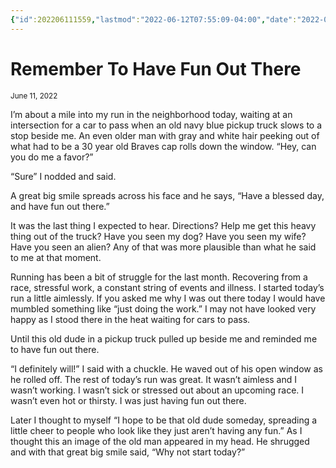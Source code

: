 ```yaml
---
{"id":202206111559,"lastmod":"2022-06-12T07:55:09-04:00","date":"2022-06-11T15:59:19-04:00","dg-publish":true,"dg-permalink":"remembertohavefun","permalink":"/remembertohavefun/","dgHomeLink":true,"dgPassFrontmatter":true}
---
```


# Remember To Have Fun Out There
<small>June 11, 2022</small>

I’m about a mile into my run in the neighborhood today, waiting at an intersection for a car to pass when an old navy blue pickup truck slows to a stop beside me. An even older man with gray and white hair peeking out of what had to be a 30 year old Braves cap rolls down the window. “Hey, can you do me a favor?”

“Sure” I nodded and said.

A great big smile spreads across his face and he says,  “Have a blessed day, and have fun out there.”

It was the last thing I expected to hear. Directions? Help me get this heavy thing out of the truck? Have you seen my dog? Have you seen my wife? Have you seen an alien? Any of that was more plausible than what he said to me at that moment.

Running has been a bit of struggle for the last month. Recovering from a race, stressful work, a constant string of events and illness. I started today’s run a little aimlessly. If you asked me why I was out there today I would have mumbled something like “just doing the work.” I may not have looked very happy as I stood there in the heat waiting for cars to pass.

Until this old dude in a pickup truck pulled up beside me and reminded me to have fun out there.

“I definitely will!” I said with a chuckle. He waved out of his open window as he rolled off. The rest of today’s run was great. It wasn’t aimless and I wasn’t working. I wasn’t sick or stressed out about an upcoming race. I wasn’t even hot or thirsty. I was just having fun out there.

Later I thought to myself “I hope to be that old dude someday, spreading a little cheer to people who look like they just aren’t having any fun.” As I thought this an image of the old man appeared in my head. He shrugged and with that great big smile said, “Why not start today?”
